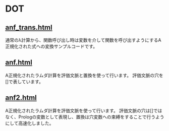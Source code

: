 # DOT

## [anf_trans.html](anf_trans.html)

通常のλ計算から、関数呼び出し時は変数を介して関数を呼び出すようにするA正規化された式への変換サンプルコードです。

## [anf.html](anf.html)

A正規化されたラムダ計算を評価文脈と置換を使って行います。
評価文脈の穴を[]で表しています。

## [anf2.html](anf2.html)

A正規化されたラムダ計算を評価文脈を使って行います。
評価文脈の穴は[]ではなく、Prologの変数として表現し、置換は穴変数への束縛をすることで行うようにして高速化しました。
